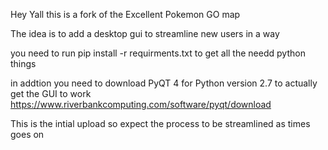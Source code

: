Hey Yall this is a fork of the Excellent Pokemon GO map

The idea is to add  a desktop gui to streamline new users in a way

you need to run pip install -r requirments.txt to get all the needd python things

in addtion you need to download PyQT 4 for Python version 2.7 to actually get the GUI to work
https://www.riverbankcomputing.com/software/pyqt/download

This is the intial upload so expect the process to be streamlined as times goes on